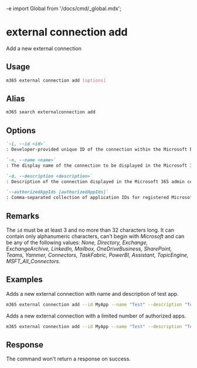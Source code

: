 -e <!-- DISCLAIMER: All secrets, passwords, and sensitive values in this document are examples only and not real credentials. -->
import Global from '/docs/cmd/_global.mdx';

# external connection add

Add a new external connection

## Usage

```sh
m365 external connection add [options]
```

## Alias

```sh
m365 search externalconnection add
```

## Options

```md definition-list
`-i, --id <id>`
: Developer-provided unique ID of the connection within the Microsoft Entra tenant.

`-n, --name <name>`
: The display name of the connection to be displayed in the Microsoft 365 admin center. Maximum length of 128 characters.

`-d, --description <description>`
: Description of the connection displayed in the Microsoft 365 admin center.

`--authorizedAppIds [authorizedAppIds]`
: Comma-separated collection of application IDs for registered Microsoft Entra apps that are allowed to manage the external connection and to index content in the external connection.
```

<Global />

## Remarks

The `id` must be at least 3 and no more than 32 characters long. It can contain only alphanumeric characters, can't begin with _Microsoft_ and can be any of the following values: *None, Directory, Exchange, ExchangeArchive, LinkedIn, Mailbox, OneDriveBusiness, SharePoint, Teams, Yammer, Connectors, TaskFabric, PowerBI, Assistant, TopicEngine, MSFT_All_Connectors*.

## Examples

Adds a new external connection with name and description of test app.

```sh
m365 external connection add --id MyApp --name "Test" --description "Test"
```

Adds a new external connection with a limited number of authorized apps.

```sh
m365 external connection add --id MyApp --name "Test" --description "Test" --authorizedAppIds  "00000000-0000-0000-0000-000000000000,00000000-0000-0000-0000-000000000001,00000000-0000-0000-0000-000000000002"
```

## Response

The command won't return a response on success.
